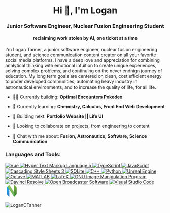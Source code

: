 <h1 align="center">Hi 🖖, I'm Logan</h1>
<h3 align="center">Junior Software Engineer, Nuclear Fusion Engineering Student</h3>
<h4 align="center">reclaiming work stolen by AI, one ticket at a time</h4>

<!--
<p align="left"><img src="{put selfie/artistic portrait here}" alt="LoganCTanner" /></p>
<p align="left">
  <a href="https://github.com/ryo-ma/github-profile-trophy">
  <img src="https://github-profile-trophy.vercel.app/?username=LoganCTanner" alt="LoganCTanner" />
  </a>
</p>
-->

<p>
  I'm Logan Tanner, a junior software engineer, nuclear fusion engineering student, and science communication
  content creator on all your favorite social media platforms. I have a deep love and appreciation for 
  combining analytical thinking with emotional intuition to create unique experiences, solving complex
  problems, and continuing on the never endnign journey of education. My long term goals are centered on 
  clean, cost efficient energy to under developed communities, automating heavy industry in astronautical 
  environments, and to increase the quality of life, for all life.
</p>

- 👷‍♂️ Currently building: **Optimal Encounters Pokedex**

- 🧠 Currently learning: **Chemistry, Calculus, Front End Web Development**

- 🔨 Building next: **Portfolio Website || Life UI**

- 🤝 Looking to collaborate on projects, from engineering to content 

- 💬 Chat with me about: **Fusion, Astronautics, Software, Science Communication**

<p align="left">
</p>

<h3 align="left">Languages and Tools:</h3>
<p align="left">
  <a href="https://vuejs.org/" target="_blank" rel="noreferrer">
    <img 
      src="https://creazilla-store.fra1.digitaloceanspaces.com/icons/3254520/vue-icon-md.png" 
      alt="Vue" 
      width="40" 
      height="auto" 
    />
  </a>
  <a href="https://html.spec.whatwg.org" target="_blank" rel="noreferrer">
    <img 
      src="https://upload.wikimedia.org/wikipedia/commons/6/61/HTML5_logo_and_wordmark.svg" 
      alt="Hyper Text Markup Language 5" 
      width="40" 
      height="auto" 
    />
  </a>
  <a href="https://www.typescriptlang.org/" target="_blank" rel="noreferrer">
    <img 
      src="https://upload.wikimedia.org/wikipedia/commons/f/f5/Typescript.svg" 
      alt="TypeScript" 
      width="40" 
      height="auto" 
    />
  </a>
  <a 
    href="https://ecma-international.org/publications-and-standards/standards/ecma-262/" 
    target="_blank" 
    rel="noreferrer"
  >
    <img 
      src="https://upload.wikimedia.org/wikipedia/commons/9/99/Unofficial_JavaScript_logo_2.svg" 
      alt="JavaScript" 
      width="40" 
      height="auto" 
    />
  </a>
  <a href="https://www.w3.org/TR/CSS/#css" target="_blank" rel="noreferrer">
    <img 
      src="https://upload.wikimedia.org/wikipedia/commons/d/d5/CSS3_logo_and_wordmark.svg" 
      alt="Cascading Style Sheets 3" 
      width="40" 
      height="auto" 
    />
  </a>
  <a href="https://sqlite.org/" target="_blank" rel="noreferrer">
    <img 
      src="https://upload.wikimedia.org/wikipedia/commons/9/97/Sqlite-square-icon.svg" 
      alt="SQLite" 
      width="40" 
      height="auto" 
    />
  </a>
  <a href="https://isocpp.org/" target="_blank" rel="noreferrer">
    <img 
      src="https://upload.wikimedia.org/wikipedia/commons/1/18/ISO_C%2B%2B_Logo.svg" 
      alt="C++" 
      width="40" 
      height="auto" 
    />
  </a>
  <a href="https://www.python.org/" target="_blank" rel="noreferrer">
    <img 
      src="https://upload.wikimedia.org/wikipedia/commons/c/c3/Python-logo-notext.svg" 
      alt="Python" 
      width="40" 
      height="auto" 
    />
  </a>
  <a href="https://www.unrealengine.com/en-US" target="_blank" rel="noreferrer">
    <img 
      src="https://www.nicepng.com/png/full/321-3211558_unreal-logo-png-for-kids-unreal-engine-icon.png" 
      alt="Unreal Engine" 
      width="40" 
      height="auto" 
    />
  </a>
  <a href="https://octave.org/" target="_blank" rel="noreferrer">
    <img 
      src="https://upload.wikimedia.org/wikipedia/commons/6/6a/Gnu-octave-logo.svg" 
      alt="Octave" 
      width="40" 
      height="auto" 
    />
  </a>
  <a href="https://www.mathworks.com/products/matlab.html" target="_blank" rel="noreferrer">
    <img 
      src="https://upload.wikimedia.org/wikipedia/commons/thumb/2/21/Matlab_Logo.png/1005px-Matlab_Logo.png" 
      alt="MATLAB" 
      width="40" 
      height="auto" 
    />
  </a>
  <a href="https://www.latex-project.org/" target="_blank" rel="noreferrer">
    <img 
      src="https://clipground.com/images/latex-png-10.png" 
      alt="LaTeX" 
      width="40" 
      height="auto" 
    />
  </a>
  <a href="https://www.gimp.org/" target="_blank" rel="noreferrer">
    <img 
      src="https://upload.wikimedia.org/wikipedia/commons/4/45/The_GIMP_icon_-_gnome.svg" 
      alt="GNU Image Manipulation Program" 
      width="40" 
      height="auto" 
    />
  </a>
  <a href="https://www.blackmagicdesign.com/products/davinciresolve" target="_blank" rel="noreferrer">
    <img 
      src="https://upload.wikimedia.org/wikipedia/commons/4/4d/DaVinci_Resolve_Studio.png" 
      alt="Davinci Resolve" 
      width="40" 
      height="auto" 
    />
  </a>
  <a 
    href="https://obsproject.com/" target="_blank" rel="noreferrer">
    <img 
      src="https://upload.wikimedia.org/wikipedia/commons/d/d3/OBS_Studio_Logo.svg" 
      alt="Open Broadcaster Software" 
      width="40" 
      height="auto" 
    />
  </a>
  <a href="https://code.visualstudio.com/" target="_blank" rel="noreferrer">
    <img 
      src="https://upload.wikimedia.org/wikipedia/commons/9/9a/Visual_Studio_Code_1.35_icon.svg" 
      alt="Visual Studio Code" 
      width="40" 
      height="auto" 
    />
  </a>
  <a href="https://neovim.io/" target="_blank" rel="noreferrer">
    <img 
      src="https://raw.githubusercontent.com/github/explore/26674e638508ac4a4e113ee32d6755ebfa000569/topics/neovim/neovim.png" 
      alt="neovim" 
      width="40" 
      height="auto" 
    />
  </a>
  
  
</p>


<p>
  <img 
    align="left" 
    src="https://github-readme-stats.vercel.app/api/top-langs?username=LoganCTanner&show_icons=true&locale=en&layout=compact" 
    alt="LoganCTanner" 
  />
</p>















